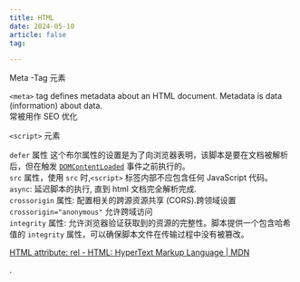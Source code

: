 ```yaml
---
title: HTML
date: 2024-05-10
article: false
tag:

---
```


Meta -Tag 元素  
  
`<meta>` tag defines metadata about an HTML document. Metadata is data (information) about data.  
常被用作 SEO 优化  


`<script>` 元素  
  
`defer` 属性 这个布尔属性的设置是为了向浏览器表明，该脚本是要在文档被解析后，但在触发 [`DOMContentLoaded`](https://developer.mozilla.org/zh-CN/docs/Web/API/Document/DOMContentLoaded_event "DOMContentLoaded") 事件之前执行的。  
`src` 属性，使用 `src` 时,`<script>` 标签内部不应包含任何 JavaScript 代码。  
`async`: 延迟脚本的执行, 直到 html 文档完全解析完成.  
`crossorigin` 属性: 配置相关的跨源资源共享 (CORS).跨领域设置 `crossorigin="anonymous"` 允许跨域访问  
`integrity` 属性: 允许浏览器验证获取到的资源的完整性。脚本提供一个包含哈希值的 `integrity` 属性，可以确保脚本文件在传输过程中没有被篡改。  


[HTML attribute: rel - HTML: HyperText Markup Language | MDN](https://developer.mozilla.org/en-US/docs/Web/HTML/Attributes/rel)  
  
.


